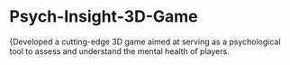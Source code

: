 # Psych-Insight-3D-Game
{Developed a cutting-edge 3D game aimed at serving as a psychological tool to assess and understand the mental health of players.
